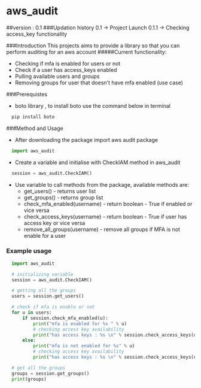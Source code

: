 # aws_audit
##version : 0.1
###Updation history
0.1 -> Project Launch
0.1.1 -> Checking access_key functionality

###Introduction
This projects aims to provide a library so that you can perform auditing for an aws account
#####Current functionality:
  * Checking if mfa is enabled for users or not
  * Check if a user has access_keys enabled
  * Pulling available users and groups
  * Removing groups for user that doesn't have mfa enabled (use case)

###Prerequistes

* boto library , to install boto use the command below in terminal
```python
  pip install boto
```

###Method and Usage

* After downloading the package import aws audit package
```python
  import aws_audit
```
* Create a variable and initialise with CheckIAM method in aws_audit
```python
  session = aws_audit.CheckIAM()
```
* Use variable to call methods from the package, available methods are:
  * get_users() - returns user list
  * get_groups() - returns group list
  * check_mfa_enabled(username) - return boolean - True if enabled or vice versa
  * check_access_keys(username) - return boolean - True if user has access key or vice versa
  * remove_all_groups(username) - remove all groups if MFA is not enable for a user 
    
### Example usage

```python
  import aws_audit

  # initializing variable
  session = aws_audit.CheckIAM()

  # getting all the groups
  users = session.get_users()

  # check if mfa is enable or not
  for u in users:
      if session.check_mfa_enabled(u):
          print("mfa is enabled for %s " % u)
          # checking access key availability
          print("has access keys : %s \n" % session.check_access_keys(u))
      else:
          print("mfa is not enabled for %s" % u)
          # checking access key availability
          print("has access keys : %s \n" % session.check_access_keys(u))

  # get all the groups
  groups = session.get_groups()
  print(groups)
```


